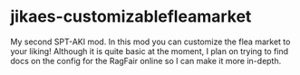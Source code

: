 # jikaes-customizablefleamarket
My second SPT-AKI mod. In this mod you can customize the flea market to your liking! Although it is quite basic at the moment, I plan on trying to find docs on the config for the RagFair online so I can make it more in-depth.
